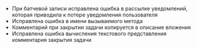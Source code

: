 - При батчевой записи исправлена ошибка в рассылке уведомлений, которая приводила к потере уведомления пользователя
- Исправлена ошибка в имени вызываемого метода
- Комментарий при закрытии задачи копируется в описание вложения
- Исправлена ошибка вычисления текстового представления комментария закрытия задачи
